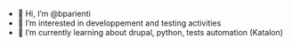 - 👋 Hi, I’m @bparienti
- 👀 I’m interested in developpement and testing activities
- 🌱 I’m currently learning about drupal, python, tests automation (Katalon)

<!---
bparienti/bparienti is a ✨ special ✨ repository because its `README.md` (this file) appears on your GitHub profile.
You can click the Preview link to take a look at your changes.
--->
